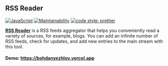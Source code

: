 ## RSS Reader

[![JavaScript](https://github.com/Bohdan2241/frontend-project-11/actions/workflows/javascript.yml/badge.svg)](https://github.com/Bohdan2241/frontend-project-11/actions/workflows/javascript.yml)
[![Maintainability](https://api.codeclimate.com/v1/badges/2bb15555313067c90a46/maintainability)](https://codeclimate.com/github/Bohdan2241/frontend-project-11/maintainability)
[![code style: prettier](https://img.shields.io/badge/code_style-prettier-ff69b4.svg?style=flat-square)](https://github.com/prettier/prettier)

[**RSS Reader**](https://bohdanyezhlov.vercel.app/) is a RSS feeds aggregator that helps you conveniently read a variety of sources, for example, blogs. You can add an infinite number of RSS feeds, check for updates, and add new entries to the main stream with this tool.

#### Demo: https://bohdanyezhlov.vercel.app
